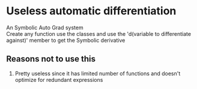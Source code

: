 # Useless automatic differentiation
An Symbolic Auto Grad system <br>
Create any function use the classes and use the 'd(variable to differentiate against)' member to get the  Symbolic derivative <br>
## Reasons not to use this
1) Pretty useless since it has limited number of functions and doesn't optimize for redundant expressions <br>
